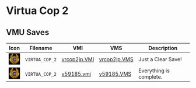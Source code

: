 # Virtua Cop 2

## VMU Saves

| Icon | Filename | VMI | VMS | Description |
|------|----------|-----|-----|-------------|
| ![Virtua Cop 2](../icons/VIRTUA_COP_2.GIF) | `VIRTUA_COP_2` | [vrcop2jp.VMI](vrcop2jp.VMI) | [vrcop2jp.VMS](vrcop2jp.VMS) | Just a Clear Save! |
| ![Virtua Cop 2](../icons/VIRTUA_COP_2.GIF) | `VIRTUA_COP_2` | [v59185.vmi](v59185.vmi) | [v59185.VMS](v59185.VMS) | Everything is complete.  |
